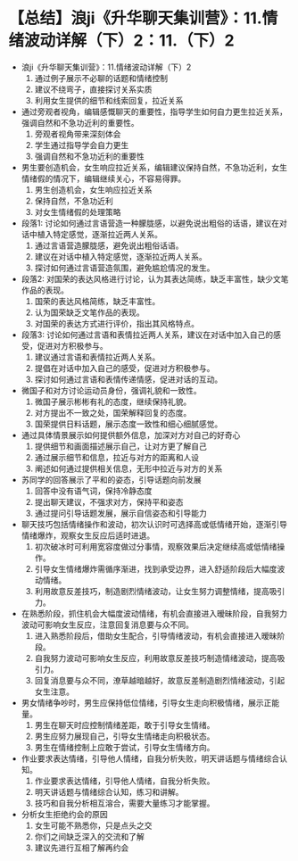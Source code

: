 # 【总结】浪ji《升华聊天集训营》：11.情绪波动详解（下）2：11.（下）2

-   浪ji《升华聊天集训营》：11.情绪波动详解（下）2
    1.  通过例子展示不必聊的话题和情绪控制
    2.  建议不绕弯子，直接探讨关系实质
    3.  利用女生提供的细节和线索回复，拉近关系
-   通过旁观者视角，编辑感慨聊天的重要性，指导学生如何自力更生拉近关系，强调自然和不急功近利的重要性。
    1.  旁观者视角带来深刻体会
    2.  学生通过指导学会自力更生
    3.  强调自然和不急功近利的重要性
-   男生要创造机会，女生响应拉近关系，编辑建议保持自然，不急功近利，女生情绪假的情况下，编辑继续关心，不容易得罪。
    1.  男生创造机会，女生响应拉近关系
    2.  保持自然，不急功近利
    3.  对女生情绪假的处理策略
-   段落1: 讨论如何通过言语营造一种朦胧感，以避免说出粗俗的话语，建议在对话中植入特定感觉，逐渐拉近两人关系。
    1.  通过言语营造朦胧感，避免说出粗俗话语。
    2.  建议在对话中植入特定感觉，逐渐拉近两人关系。
    3.  探讨如何通过言语营造氛围，避免尴尬情况的发生。
-   段落2: 对国荣的表达风格进行讨论，认为其表达简练，缺乏丰富性，缺少文笔作品的表现。
    1.  国荣的表达风格简练，缺乏丰富性。
    2.  认为国荣缺乏文笔作品的表现。
    3.  对国荣的表达方式进行评价，指出其风格特点。
-   段落3: 讨论如何通过言语和表情拉近两人关系，建议在对话中加入自己的感受，促进对方积极参与。
    1.  建议通过言语和表情拉近两人关系。
    2.  提倡在对话中加入自己的感受，促进对方积极参与。
    3.  探讨如何通过言语和表情传递情感，促进对话的互动。
-   微国子和对方讨论运动员身份，强调礼貌和一致性。
    1.  微国子展示彬彬有礼的态度，继续保持礼貌。
    2.  对方提出不一致之处，国荣解释回复的态度。
    3.  国荣提供日料话题，展示态度一致性和细心细腻感觉。
-   通过具体情景展示如何提供额外信息，加深对方对自己的好奇心
    1.  提供细节和画面描述展示自己，让对方更了解自己
    2.  通过展示细节和信息，拉近与对方的距离和人设
    3.  阐述如何通过提供相关信息，无形中拉近与对方的关系
-   苏同学的回答展示了平和的姿态，引导话题向前发展
    1.  回答中没有语气词，保持冷静态度
    2.  提出聊天建议，不强求对方，保持平和姿态
    3.  通过提问引导话题发展，展示自信姿态和引导能力
-   聊天技巧包括情绪操作和波动，初次认识时可选择高或低情绪开始，逐渐引导情绪爆炸，观察女生反应后适时进退。
    1.  初次破冰时可利用宽容度做过分事情，观察效果后决定继续高或低情绪操作。
    2.  引导女生情绪爆炸需循序渐进，找到承受边界，进入舒适阶段后大幅度波动情绪。
    3.  利用故意反差技巧，制造剧烈情绪波动，让女生努力调整情绪，提高吸引力。
-   在熟悉阶段，抓住机会大幅度波动情绪，有机会直接进入暧昧阶段，自我努力波动可影响女生反应，注意回复消息要与众不同。
    1.  进入熟悉阶段后，借助女生配合，引导情绪波动，有机会直接进入暧昧阶段。
    2.  自我努力波动可影响女生反应，利用故意反差技巧制造情绪波动，提高吸引力。
    3.  回复消息要与众不同，潦草越暗越好，故意反差制造剧烈情绪波动，引起女生注意。
-   男女情绪争吵时，男生应保持低位情绪，引导女生走向积极情绪，展示正能量。
    1.  男生在聊天时应控制情绪差距，敢于引导女生情绪。
    2.  男生应努力展现自己，引导女生情绪走向积极状态。
    3.  男生在情绪控制上应敢于尝试，引导女生情绪方向。
-   作业要求表达情绪，引导他人情绪，自我分析失败，明天讲话题与情绪综合认知。
    1.  作业要求表达情绪，引导他人情绪，自我分析失败。
    2.  明天讲话题与情绪综合认知，练习和讲解。
    3.  技巧和自我分析相互溶合，需要大量练习才能掌握。
-   分析女生拒绝约会的原因
    1.  女生可能不熟悉你，只是点头之交
    2.  你们之间缺乏深入的交流和了解
    3.  建议先进行互相了解再约会